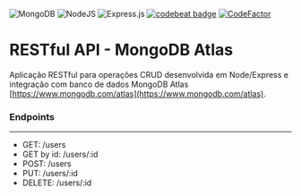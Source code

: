 ![MongoDB](https://img.shields.io/badge/MongoDB-%234ea94b.svg?style=flat&logo=mongodb&logoColor=white) ![NodeJS](https://img.shields.io/badge/node.js-6DA55F?style=flat&logo=node.js&logoColor=white) ![Express.js](https://img.shields.io/badge/express.js-%23404d59.svg?style=flat&logo=express&logoColor=%2361DAFB) [![codebeat badge](https://codebeat.co/badges/34e8d11a-7ca2-4180-8b9e-b5901a448c54)](https://codebeat.co/projects/github-com-marckesin-restful-api-mongodb-main) [![CodeFactor](https://www.codefactor.io/repository/github/marckesin/restful-api-mongodb/badge)](https://www.codefactor.io/repository/github/marckesin/restful-api-mongodb)

# RESTful API - MongoDB Atlas

Aplicação RESTful para operações CRUD desenvolvida em Node/Express e integração com banco de dados MongoDB Atlas [https://www.mongodb.com/atlas](https://www.mongodb.com/atlas).

### Endpoints

---

- GET: /users
- GET by id: /users/:id
- POST: /users
- PUT: /users/:id
- DELETE: /users/:id

